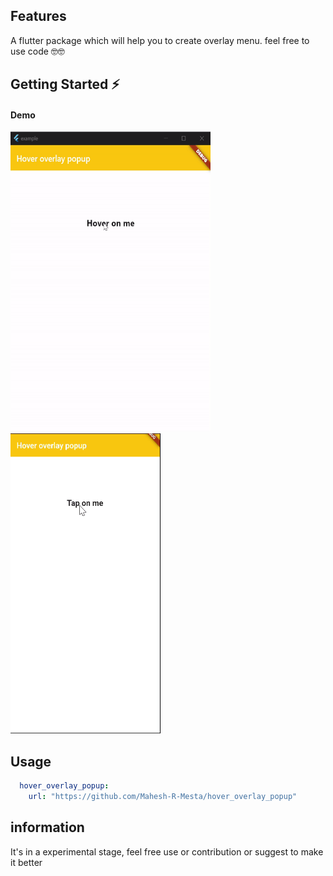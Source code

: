 
## Features

A flutter package which will help you to create overlay menu. feel free to use code 🤓🤓

## Getting Started ⚡️

#### Demo

<img src="https://github.com/Mahesh-R-Mesta/hover_overlay_popup/blob/master/demo/ezgif-3-bdb3fcb8c7.gif" width="320" height="480"> <img src="https://github.com/Mahesh-R-Mesta/hover_overlay_popup/blob/master/demo/ezgif-3-1544e305ce.gif" width="240" height="480"> 
## Usage

```yaml
  hover_overlay_popup:
    url: "https://github.com/Mahesh-R-Mesta/hover_overlay_popup"
```

##  information
It's in a experimental stage, feel free use or contribution or suggest to make it better
